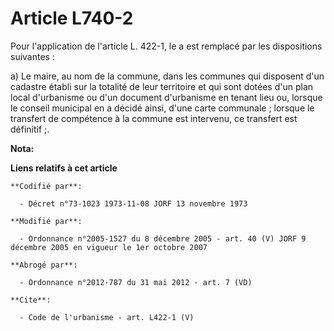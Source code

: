 # Article L740-2

Pour l'application de l'article L. 422-1, le a est remplacé par les dispositions suivantes : 

a) Le maire, au nom de la commune, dans les communes qui disposent d'un cadastre établi sur la totalité de leur territoire et
qui sont dotées d'un plan local d'urbanisme ou d'un document d'urbanisme en tenant lieu ou, lorsque le conseil municipal en a
décidé ainsi, d'une carte communale ; lorsque le transfert de compétence à la commune est intervenu, ce transfert est
définitif ;.

**Nota:**



**Liens relatifs à cet article**

	**Codifié par**:

	  - Décret n°73-1023 1973-11-08 JORF 13 novembre 1973

	**Modifié par**:

	  - Ordonnance n°2005-1527 du 8 décembre 2005 - art. 40 (V) JORF 9 décembre 2005 en vigueur le 1er octobre 2007

	**Abrogé par**:

	  - Ordonnance n°2012-787 du 31 mai 2012 - art. 7 (VD)

	**Cite**:

	  - Code de l'urbanisme - art. L422-1 (V)
